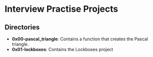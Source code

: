 # Interview Practise Projects
## Directories
- **0x00-pascal_triangle**: Contains a function that creates the Pascal triangle.
- **0x01-lockboxes**: Contains the Lockboxes project
